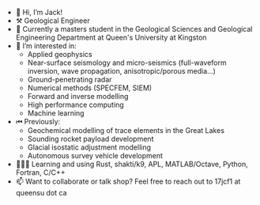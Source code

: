 - 👋 Hi, I’m Jack!
- ⚒ Geological Engineer
- 🌱 Currently a masters student in the Geological Sciences and Geological Engineering Department at Queen's University at Kingston
- 👀 I’m interested in: 
	* Applied geophysics 
	* Near-surface seismology and micro-seismics (full-waveform inversion, wave propagation, anisotropic/porous media...)
	* Ground-penetrating radar
	* Numerical methods (SPECFEM, SIEM)
	* Forward and inverse modelling
	* High performance computing
	* Machine learning
- ⏮ Previously:
	* Geochemical modelling of trace elements in the Great Lakes
	* Sounding rocket payload development
	* Glacial isostatic adjustment modelling
	* Autonomous survey vehicle development
- 👩🏻‍💻 Learning and using Rust, shakti/k9, APL, MATLAB/Octave, Python, Fortran, C/C++
- 📫 Want to collaborate or talk shop? Feel free to reach out to 17jcf1 at queensu dot ca
<!---
j17d/j17d is a ✨ special ✨ repository because its `README.md` (this file) appears on your GitHub profile.
You can click the Preview link to take a look at your changes.
--->
